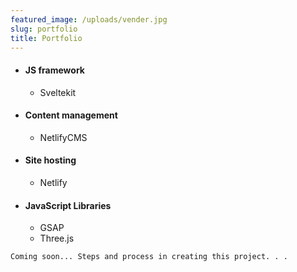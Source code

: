 ```yaml
---
featured_image: /uploads/vender.jpg
slug: portfolio
title: Portfolio
---
```

* #### JS framework

  * Sveltekit
* #### Content management

  * NetlifyCMS
* #### Site hosting

  * Netlify
* #### JavaScript Libraries

  * GSAP
  * Three.js

`Coming soon...
Steps and process in creating this project. . .`
